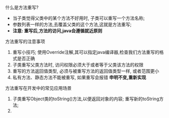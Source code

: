 什么是方法重写?
- 当子类觉得父类中的某个方法不好用时, 子类可以重写一个方法名称;
- 参数列表一样的方法,去覆盖父类的这个方法,这就是方法重写;
- **注意: 重写后,方法的访问,java会遵循就近原则**

方法重写的注意事项
1. 重写小技巧; 使用Override注解,其可以指定java编译器,检查我们方法重写的格式是否正确
2. 子类重写父类方法时, 访问权限必须大于或者等于父类该方法的权限
3. 重写的方法返回值类型, 必须与被重写方法的返回值类型一样, 或者范围更小
4. 私有方法、静态方法不能被重写, 如果重写会报错
**申明不变,重新实现**

方法重写在开发中的常见应用场景
1. 子类重写Object类的toString()方法,以便返回对象的内容;  重写新的toString方法;
2. 